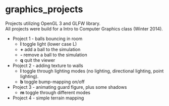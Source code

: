 # graphics_projects
Projects utilizing OpenGL 3 and GLFW library.<br>  All projects were build for a Intro to Computer Graphics class (Winter 2014).

<ul><li>Project 1 - balls bouncing in room <br> 
      <ul><li><b>l</b> toggle light (lower case L)</li> 
      <li><b>+</b> add a ball to the simulation</li> 
      <li><b>-</b> remove a ball to the simulation</li> 
      <li><b>q</b> quit the viewer</li> 
</ul></li>
<li>Project 2 - adding texture to walls  
      <ul><li><b>l</b> toggle through lighting modes (no lighting, directional lighting, point lighting).</li> 
			<li><b>b</b> toggle bump-mapping on/off<br> </li> </ul></li>

<li>Project 3 - animating guard figure, plus some shadows
			<ul><li><b>m</b> toggle through different modes</li></ul></li>
<li>Project 4 - simple terrain mapping 
</li></ul>
